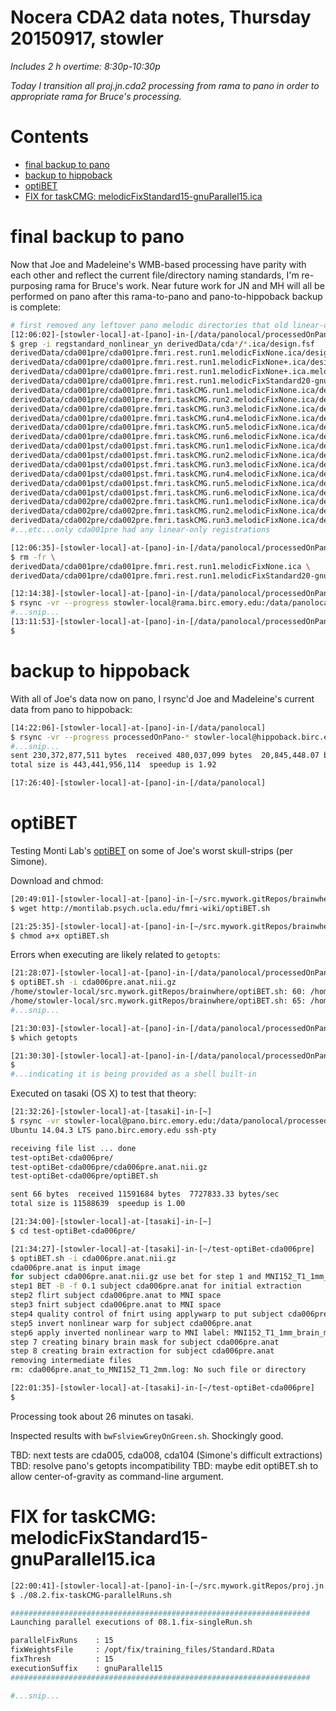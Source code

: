 # Nocera CDA2 data notes, Thursday 20150917, stowler

_Includes 2 h overtime: 8:30p-10:30p_

_Today I transition all proj.jn.cda2 processing from rama to pano in order to appropriate rama for Bruce's processing._

Contents
=================

  * [final backup to pano](#final-backup-to-pano)
  * [backup to hippoback](#backup-to-hippoback)
  * [optiBET](#optibet)
  * [FIX for taskCMG: melodicFixStandard15-gnuParallel15.ica](#fix-for-taskcmg-melodicfixstandard15-gnuparallel15ica)

# final backup to pano

Now that Joe and Madeleine's WMB-based processing have parity with each other and reflect the current file/directory naming standards, I'm re-purposing rama for Bruce's work. Near future work for JN and MH will all be performed on pano after this rama-to-pano and pano-to-hippoback backup is complete:

```bash
# first removed any leftover pano melodic directories that old linear-only registrations:
[12:06:02]-[stowler-local]-at-[pano]-in-[/data/panolocal/processedOnPano-nocera]
$ grep -i regstandard_nonlinear_yn derivedData/cda*/*.ica/design.fsf
derivedData/cda001pre/cda001pre.fmri.rest.run1.melodicFixNone.ica/design.fsf:set fmri(regstandard_nonlinear_yn) 0
derivedData/cda001pre/cda001pre.fmri.rest.run1.melodicFixNone+.ica/design.fsf:set fmri(regstandard_nonlinear_yn) 1
derivedData/cda001pre/cda001pre.fmri.rest.run1.melodicFixNone+.ica.melodicFixStandard20-gnuParallel10.ica/design.fsf:set fmri(regstandard_nonlinear_yn) 1
derivedData/cda001pre/cda001pre.fmri.rest.run1.melodicFixStandard20-gnuParallel10.ica/design.fsf:set fmri(regstandard_nonlinear_yn) 0
derivedData/cda001pre/cda001pre.fmri.taskCMG.run1.melodicFixNone.ica/design.fsf:set fmri(regstandard_nonlinear_yn) 1
derivedData/cda001pre/cda001pre.fmri.taskCMG.run2.melodicFixNone.ica/design.fsf:set fmri(regstandard_nonlinear_yn) 1
derivedData/cda001pre/cda001pre.fmri.taskCMG.run3.melodicFixNone.ica/design.fsf:set fmri(regstandard_nonlinear_yn) 1
derivedData/cda001pre/cda001pre.fmri.taskCMG.run4.melodicFixNone.ica/design.fsf:set fmri(regstandard_nonlinear_yn) 1
derivedData/cda001pre/cda001pre.fmri.taskCMG.run5.melodicFixNone.ica/design.fsf:set fmri(regstandard_nonlinear_yn) 1
derivedData/cda001pre/cda001pre.fmri.taskCMG.run6.melodicFixNone.ica/design.fsf:set fmri(regstandard_nonlinear_yn) 1
derivedData/cda001pst/cda001pst.fmri.taskCMG.run1.melodicFixNone.ica/design.fsf:set fmri(regstandard_nonlinear_yn) 1
derivedData/cda001pst/cda001pst.fmri.taskCMG.run2.melodicFixNone.ica/design.fsf:set fmri(regstandard_nonlinear_yn) 1
derivedData/cda001pst/cda001pst.fmri.taskCMG.run3.melodicFixNone.ica/design.fsf:set fmri(regstandard_nonlinear_yn) 1
derivedData/cda001pst/cda001pst.fmri.taskCMG.run4.melodicFixNone.ica/design.fsf:set fmri(regstandard_nonlinear_yn) 1
derivedData/cda001pst/cda001pst.fmri.taskCMG.run5.melodicFixNone.ica/design.fsf:set fmri(regstandard_nonlinear_yn) 1
derivedData/cda001pst/cda001pst.fmri.taskCMG.run6.melodicFixNone.ica/design.fsf:set fmri(regstandard_nonlinear_yn) 1
derivedData/cda002pre/cda002pre.fmri.taskCMG.run1.melodicFixNone.ica/design.fsf:set fmri(regstandard_nonlinear_yn) 1
derivedData/cda002pre/cda002pre.fmri.taskCMG.run2.melodicFixNone.ica/design.fsf:set fmri(regstandard_nonlinear_yn) 1
derivedData/cda002pre/cda002pre.fmri.taskCMG.run3.melodicFixNone.ica/design.fsf:set fmri(regstandard_nonlinear_yn) 1
#...etc...only cda001pre had any linear-only registrations

[12:06:35]-[stowler-local]-at-[pano]-in-[/data/panolocal/processedOnPano-nocera]
$ rm -fr \
derivedData/cda001pre/cda001pre.fmri.rest.run1.melodicFixNone.ica \
derivedData/cda001pre/cda001pre.fmri.rest.run1.melodicFixStandard20-gnuParallel10.ica

[12:14:38]-[stowler-local]-at-[pano]-in-[/data/panolocal/processedOnPano-nocera]
$ rsync -vr --progress stowler-local@rama.birc.emory.edu:/data/panolocal/processedOnPano-nocera/derivedData .
#...snip...
[13:11:53]-[stowler-local]-at-[pano]-in-[/data/panolocal/processedOnPano-nocera]
$
```

# backup to hippoback

With all of Joe's data now on pano, I rsync'd Joe and Madeleine's current data from pano to hippoback:

```bash
[14:22:06]-[stowler-local]-at-[pano]-in-[/data/panolocal]
$ rsync -vr --progress processedOnPano-* stowler-local@hippoback.birc.emory.edu:/data/backup/Atlanta/stowlerWIP/sharedReadOnly/
#...snip...
sent 230,372,877,511 bytes  received 480,037,099 bytes  20,845,448.07 bytes/sec
total size is 443,441,956,114  speedup is 1.92

[17:26:40]-[stowler-local]-at-[pano]-in-[/data/panolocal]
```

# optiBET

Testing Monti Lab's [optiBET](http://montilab.psych.ucla.edu/fmri-wiki/optibet) on some of Joe's worst skull-strips (per Simone).

Download and chmod:

```bash
[20:49:01]-[stowler-local]-at-[pano]-in-[~/src.mywork.gitRepos/brainwhere] on master [?]
$ wget http://montilab.psych.ucla.edu/fmri-wiki/optiBET.sh

[21:25:35]-[stowler-local]-at-[pano]-in-[~/src.mywork.gitRepos/brainwhere] on master [?]
$ chmod a+x optiBET.sh
```

Errors when executing are likely related to `getopts`:

```bash
[21:28:07]-[stowler-local]-at-[pano]-in-[/data/panolocal/processedOnPano-nocera/derivedData/test-optiBet-cda006pre]
$ optiBET.sh -i cda006pre.anat.nii.gz
/home/stowler-local/src.mywork.gitRepos/brainwhere/optiBET.sh: 60: /home/stowler-local/src.mywork.gitRepos/brainwhere/optiBET.sh: [[: Permiss ion denied
/home/stowler-local/src.mywork.gitRepos/brainwhere/optiBET.sh: 65: /home/stowler-local/src.mywork.gitRepos/brainwhere/optiBET.sh: [[: Permiss ion denied
#...snip...

[21:30:03]-[stowler-local]-at-[pano]-in-[/data/panolocal/processedOnPano-nocera/derivedData/test-optiBet-cda006pre]
$ which getopts

[21:30:30]-[stowler-local]-at-[pano]-in-[/data/panolocal/processedOnPano-nocera/derivedData/test-optiBet-cda006pre]
$
#...indicating it is being provided as a shell built-in
```

Executed on tasaki (OS X) to test that theory:

```bash
[21:32:26]-[stowler-local]-at-[tasaki]-in-[~]
$ rsync -vr stowler-local@pano.birc.emory.edu:/data/panolocal/processedOnPano-nocera/derivedData/test-optiBet-cda006pre .
Ubuntu 14.04.3 LTS pano.birc.emory.edu ssh-pty

receiving file list ... done
test-optiBet-cda006pre/
test-optiBet-cda006pre/cda006pre.anat.nii.gz
test-optiBet-cda006pre/optiBET.sh

sent 66 bytes  received 11591684 bytes  7727833.33 bytes/sec
total size is 11588639  speedup is 1.00

[21:34:00]-[stowler-local]-at-[tasaki]-in-[~]
$ cd test-optiBet-cda006pre/

[21:34:27]-[stowler-local]-at-[tasaki]-in-[~/test-optiBet-cda006pre]
$ optiBET.sh -i cda006pre.anat.nii.gz
cda006pre.anat is input image
for subject cda006pre.anat.nii.gz use bet for step 1 and MNI152_T1_1mm_brain_mask.nii.gz for MNI mask
step1 BET -B -f 0.1 subject cda006pre.anat for initial extraction
step2 flirt subject cda006pre.anat to MNI space
step3 fnirt subject cda006pre.anat to MNI space
step4 quality control of fnirt using applywarp to put subject cda006pre.anat in MNI space
step5 invert nonlinear warp for subject cda006pre.anat
step6 apply inverted nonlinear warp to MNI label: MNI152_T1_1mm_brain_mask for subject cda006pre.anat
step 7 creating binary brain mask for subject cda006pre.anat
step 8 creating brain extraction for subject cda006pre.anat
removing intermediate files
rm: cda006pre.anat_to_MNI152_T1_2mm.log: No such file or directory

[22:01:35]-[stowler-local]-at-[tasaki]-in-[~/test-optiBet-cda006pre]
$
```

Processing took about 26 minutes on tasaki. 

Inspected results with `bwFslviewGreyOnGreen.sh`. Shockingly good. 

TBD: next tests are cda005, cda008, cda104 (Simone's difficult extractions)
TBD: resolve pano's getopts incompatibility
TBD: maybe edit optiBET.sh to allow center-of-gravity as command-line argument.


# FIX for taskCMG: melodicFixStandard15-gnuParallel15.ica

```bash
[22:00:41]-[stowler-local]-at-[pano]-in-[~/src.mywork.gitRepos/proj.jn.cda2] on master
$ ./08.2.fix-taskCMG-parallelRuns.sh

###################################################################
Launching parallel executions of 08.1.fix-singleRun.sh

parallelFixRuns    : 15
fixWeightsFile     : /opt/fix/training_files/Standard.RData
fixThresh          : 15
executionSuffix    : gnuParallel15
###################################################################

#...snip...
```
